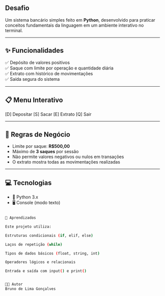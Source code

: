 ## Desafio

Um sistema bancário simples feito em **Python**, desenvolvido para praticar conceitos fundamentais da linguagem em um ambiente interativo no terminal.

---

## ✨ Funcionalidades

✅ Depósito de valores positivos  
✅ Saque com limite por operação e quantidade diária  
✅ Extrato com histórico de movimentações  
✅ Saída segura do sistema  

---

## 📋 Menu Interativo

[D] Depositar
[S] Sacar
[E] Extrato
[Q] Sair

---

## 🔐 Regras de Negócio

- Limite por saque: **R$500,00**
- Máximo de **3 saques** por sessão
- Não permite valores negativos ou nulos em transações
- O extrato mostra todas as movimentações realizadas

---

## 💻 Tecnologias

- 🐍 Python 3.x
- 🖥️ Console (modo texto)


```bash

🧠 Aprendizados

Este projeto utiliza:

Estruturas condicionais (if, elif, else)

Laços de repetição (while)

Tipos de dados básicos (float, string, int)

Operadores lógicos e relacionais

Entrada e saída com input() e print()


👨‍💻 Autor
Bruno de Lima Gonçalves












